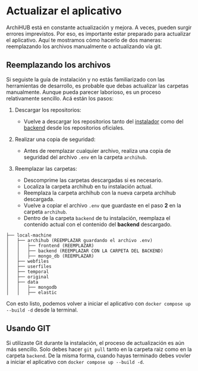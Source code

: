 # Actualizar el aplicativo

ArchiHUB está en constante actualización y mejora. A veces, pueden surgir errores imprevistos. Por eso, es importante estar preparado para actualizar el aplicativo. Aquí te mostramos cómo hacerlo de dos maneras: reemplazando los archivos manualmente o actualizando vía git.

## Reemplazando los archivos

Si seguiste la guía de instalación y no estás familiarizado con las herramientas de desarrollo, es probable que debas actualizar las carpetas manualmente. Aunque pueda parecer laborioso, es un proceso relativamente sencillo. Acá están los pasos:

1. Descargar los repositorios:

    - Vuelve a descargar los repositorios tanto del [instalador](https://github.com/Archihub-App/getting-started/archive/refs/heads/main.zip) como del [backend](https://github.com/Archihub-App/archihub-backend/archive/refs/heads/master.zip) desde los repositorios oficiales.

2. Realizar una copia de seguridad:

    - Antes de reemplazar cualquier archivo, realiza una copia de seguridad del archivo `.env` en la carpeta `archihub`.

3. Reemplazar las carpetas:

    - Descomprime las carpetas descargadas si es necesario.
    - Localiza la carpeta archihub en tu instalación actual.
    - Reemplaza la carpeta archihub con la nueva carpeta archihub descargada.
    - Vuelve a copiar el archivo `.env` que guardaste en el paso __2__ en la carpeta `archihub`.
    - Dentro de la carpeta `backend` de tu instalación, reemplaza el contenido actual con el contenido del __backend__ descargado.

 ```
├── local-machine
│   ├── archihub (REEMPLAZAR guardando el archivo .env)
│   │   ├── frontend (REEMPLAZAR)
│   │   ├── backend (REEMPLAZAR CON LA CARPETA DEL BACKEND)
│   │   ├── mongo_db (REEMPLAZAR)
│   ├── webfiles
│   ├── userfiles
│   ├── temporal
│   ├── original
│   ├── data
│   │   ├── mongodb
│   │   ├── elastic
 ```

Con esto listo, podemos volver a iniciar el aplicativo con `docker compose up --build -d` desde la terminal.

## Usando GIT

Si utilizaste Git durante la instalación, el proceso de actualización es aún más sencillo. Solo debes hacer `git pull` tanto en la carpeta raiz como en la carpeta `backend`. De la misma forma, cuando hayas terminado debes vovler a iniciar el aplicativo con `docker compose up --build -d`.